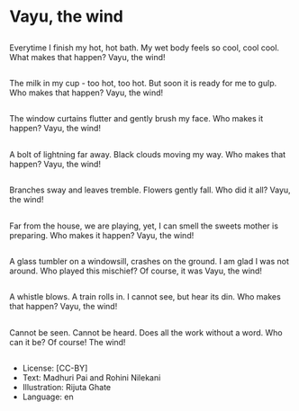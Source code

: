 # Vayu, the wind

##
Everytime I finish my hot, hot
bath.
My wet body feels so cool, cool
cool.
What makes that happen?
Vayu, the wind!

##
The milk in my cup - too hot,
too hot.
But soon it is ready for me to
gulp.
Who makes that happen?
Vayu, the wind!

##
The window curtains flutter and
gently brush my face.
Who makes it happen?
Vayu, the wind!

##
A bolt of lightning far away.
Black clouds moving my way.
Who makes that happen?
Vayu, the wind!

##
Branches sway and leaves
tremble.
Flowers gently fall.
Who did it all?
Vayu, the wind!

##
Far from the house, we are
playing, yet, I can smell the
sweets mother is preparing.
Who makes it happen?
Vayu, the wind!

##
A glass tumbler on a windowsill,
crashes on the ground.
I am glad I was not around.
Who played this mischief?
Of course, it was Vayu, the
wind!

##
A whistle blows. A train rolls in.
I cannot see, but hear its din.
Who makes that happen?
Vayu, the wind!

##
Cannot be seen.
Cannot be heard.
Does all the work without a
word.
Who can it be?
Of course!
The wind!

##

##
* License: [CC-BY]
* Text: Madhuri Pai and Rohini Nilekani
* Illustration: Rijuta Ghate
* Language: en
